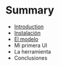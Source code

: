 # Summary

* [Introduction](README.md)
* [Instalación](Instalacion.MD)
* [El modelo](ElModelo.md)
* Mi primera UI
* La herramienta
* Conclusiones

